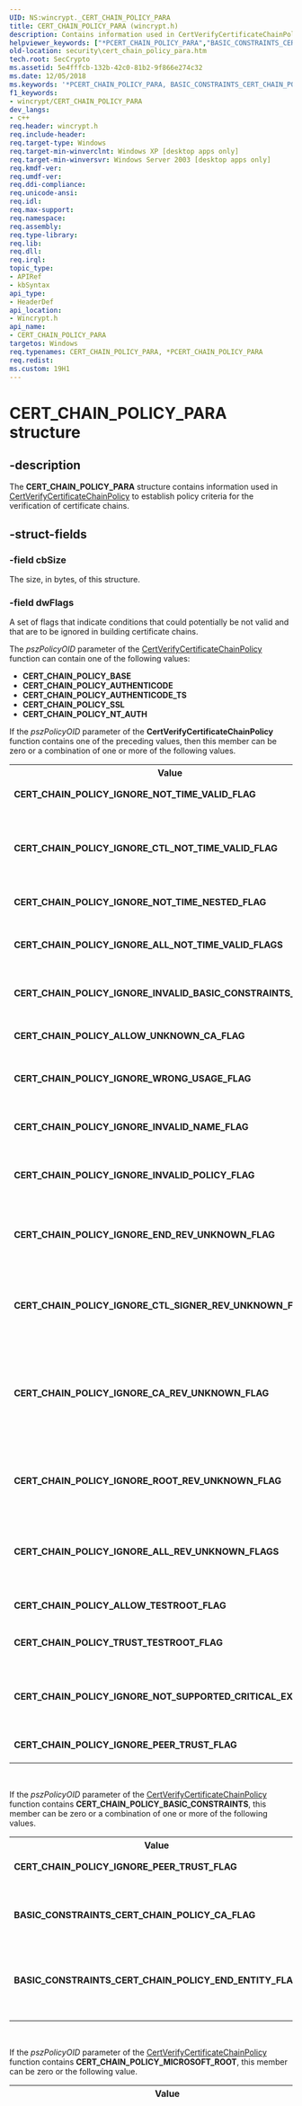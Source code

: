 ```yaml
---
UID: NS:wincrypt._CERT_CHAIN_POLICY_PARA
title: CERT_CHAIN_POLICY_PARA (wincrypt.h)
description: Contains information used in CertVerifyCertificateChainPolicy to establish policy criteria for the verification of certificate chains.helpviewer_keywords: ["*PCERT_CHAIN_POLICY_PARA","BASIC_CONSTRAINTS_CERT_CHAIN_POLICY_CA_FLAG","BASIC_CONSTRAINTS_CERT_CHAIN_POLICY_END_ENTITY_FLAG","CERT_CHAIN_POLICY_ALLOW_TESTROOT_FLAG","CERT_CHAIN_POLICY_ALLOW_UNKNOWN_CA_FLAG","CERT_CHAIN_POLICY_IGNORE_ALL_NOT_TIME_VALID_FLAGS","CERT_CHAIN_POLICY_IGNORE_ALL_REV_UNKNOWN_FLAGS","CERT_CHAIN_POLICY_IGNORE_CA_REV_UNKNOWN_FLAG","CERT_CHAIN_POLICY_IGNORE_CTL_NOT_TIME_VALID_FLAG","CERT_CHAIN_POLICY_IGNORE_CTL_SIGNER_REV_UNKNOWN_FLAG","CERT_CHAIN_POLICY_IGNORE_END_REV_UNKNOWN_FLAG","CERT_CHAIN_POLICY_IGNORE_INVALID_BASIC_CONSTRAINTS_FLAG","CERT_CHAIN_POLICY_IGNORE_INVALID_NAME_FLAG","CERT_CHAIN_POLICY_IGNORE_INVALID_POLICY_FLAG","CERT_CHAIN_POLICY_IGNORE_NOT_SUPPORTED_CRITICAL_EXT_FLAG","CERT_CHAIN_POLICY_IGNORE_NOT_TIME_NESTED_FLAG","CERT_CHAIN_POLICY_IGNORE_NOT_TIME_VALID_FLAG","CERT_CHAIN_POLICY_IGNORE_PEER_TRUST_FLAG","CERT_CHAIN_POLICY_IGNORE_ROOT_REV_UNKNOWN_FLAG","CERT_CHAIN_POLICY_IGNORE_WRONG_USAGE_FLAG","CERT_CHAIN_POLICY_PARA","CERT_CHAIN_POLICY_PARA structure [Security]","CERT_CHAIN_POLICY_TRUST_TESTROOT_FLAG","MICROSOFT_ROOT_CERT_CHAIN_POLICY_ENABLE_TEST_ROOT_FLAG","PCERT_CHAIN_POLICY_PARA","PCERT_CHAIN_POLICY_PARA structure pointer [Security]","_crypto2_cert_chain_policy_para","security.cert_chain_policy_para","wincrypt/CERT_CHAIN_POLICY_PARA","wincrypt/PCERT_CHAIN_POLICY_PARA"]
old-location: security\cert_chain_policy_para.htm
tech.root: SecCrypto
ms.assetid: 5e4fffcb-132b-42c0-81b2-9f866e274c32
ms.date: 12/05/2018
ms.keywords: '*PCERT_CHAIN_POLICY_PARA, BASIC_CONSTRAINTS_CERT_CHAIN_POLICY_CA_FLAG, BASIC_CONSTRAINTS_CERT_CHAIN_POLICY_END_ENTITY_FLAG, CERT_CHAIN_POLICY_ALLOW_TESTROOT_FLAG, CERT_CHAIN_POLICY_ALLOW_UNKNOWN_CA_FLAG, CERT_CHAIN_POLICY_IGNORE_ALL_NOT_TIME_VALID_FLAGS, CERT_CHAIN_POLICY_IGNORE_ALL_REV_UNKNOWN_FLAGS, CERT_CHAIN_POLICY_IGNORE_CA_REV_UNKNOWN_FLAG, CERT_CHAIN_POLICY_IGNORE_CTL_NOT_TIME_VALID_FLAG, CERT_CHAIN_POLICY_IGNORE_CTL_SIGNER_REV_UNKNOWN_FLAG, CERT_CHAIN_POLICY_IGNORE_END_REV_UNKNOWN_FLAG, CERT_CHAIN_POLICY_IGNORE_INVALID_BASIC_CONSTRAINTS_FLAG, CERT_CHAIN_POLICY_IGNORE_INVALID_NAME_FLAG, CERT_CHAIN_POLICY_IGNORE_INVALID_POLICY_FLAG, CERT_CHAIN_POLICY_IGNORE_NOT_SUPPORTED_CRITICAL_EXT_FLAG, CERT_CHAIN_POLICY_IGNORE_NOT_TIME_NESTED_FLAG, CERT_CHAIN_POLICY_IGNORE_NOT_TIME_VALID_FLAG, CERT_CHAIN_POLICY_IGNORE_PEER_TRUST_FLAG, CERT_CHAIN_POLICY_IGNORE_ROOT_REV_UNKNOWN_FLAG, CERT_CHAIN_POLICY_IGNORE_WRONG_USAGE_FLAG, CERT_CHAIN_POLICY_PARA, CERT_CHAIN_POLICY_PARA structure [Security], CERT_CHAIN_POLICY_TRUST_TESTROOT_FLAG, MICROSOFT_ROOT_CERT_CHAIN_POLICY_ENABLE_TEST_ROOT_FLAG, PCERT_CHAIN_POLICY_PARA, PCERT_CHAIN_POLICY_PARA structure pointer [Security], _crypto2_cert_chain_policy_para, security.cert_chain_policy_para, wincrypt/CERT_CHAIN_POLICY_PARA, wincrypt/PCERT_CHAIN_POLICY_PARA'
f1_keywords:
- wincrypt/CERT_CHAIN_POLICY_PARA
dev_langs:
- c++
req.header: wincrypt.h
req.include-header: 
req.target-type: Windows
req.target-min-winverclnt: Windows XP [desktop apps only]
req.target-min-winversvr: Windows Server 2003 [desktop apps only]
req.kmdf-ver: 
req.umdf-ver: 
req.ddi-compliance: 
req.unicode-ansi: 
req.idl: 
req.max-support: 
req.namespace: 
req.assembly: 
req.type-library: 
req.lib: 
req.dll: 
req.irql: 
topic_type:
- APIRef
- kbSyntax
api_type:
- HeaderDef
api_location:
- Wincrypt.h
api_name:
- CERT_CHAIN_POLICY_PARA
targetos: Windows
req.typenames: CERT_CHAIN_POLICY_PARA, *PCERT_CHAIN_POLICY_PARA
req.redist: 
ms.custom: 19H1
---
```


# CERT_CHAIN_POLICY_PARA structure


## -description


The <b>CERT_CHAIN_POLICY_PARA</b> structure contains information used in 
<a href="https://docs.microsoft.com/windows/desktop/api/wincrypt/nf-wincrypt-certverifycertificatechainpolicy">CertVerifyCertificateChainPolicy</a> to establish policy criteria for the verification of certificate chains.


## -struct-fields




### -field cbSize

The size, in bytes, of this structure.


### -field dwFlags

A set of flags that indicate conditions that could potentially be not valid and that are to be ignored in building certificate chains.


The <i>pszPolicyOID</i> parameter of the <a href="https://docs.microsoft.com/windows/desktop/api/wincrypt/nf-wincrypt-certverifycertificatechainpolicy">CertVerifyCertificateChainPolicy</a> function can contain one of the following values:

<ul>
<li><b>CERT_CHAIN_POLICY_BASE</b></li>
<li><b>CERT_CHAIN_POLICY_AUTHENTICODE</b></li>
<li><b>CERT_CHAIN_POLICY_AUTHENTICODE_TS</b></li>
<li><b>CERT_CHAIN_POLICY_SSL</b></li>
<li><b>CERT_CHAIN_POLICY_NT_AUTH</b></li>
</ul>
If the <i>pszPolicyOID</i> parameter of the <b>CertVerifyCertificateChainPolicy</b> function contains one of the preceding values, then this member can be zero or a combination of one or more of the following values.



<table>
<tr>
<th>Value</th>
<th>Meaning</th>
</tr>
<tr>
<td width="40%"><a id="CERT_CHAIN_POLICY_IGNORE_NOT_TIME_VALID_FLAG"></a><a id="cert_chain_policy_ignore_not_time_valid_flag"></a><dl>
<dt><b>CERT_CHAIN_POLICY_IGNORE_NOT_TIME_VALID_FLAG</b></dt>
</dl>
</td>
<td width="60%">
Ignore not time valid errors.

</td>
</tr>
<tr>
<td width="40%"><a id="CERT_CHAIN_POLICY_IGNORE_CTL_NOT_TIME_VALID_FLAG"></a><a id="cert_chain_policy_ignore_ctl_not_time_valid_flag"></a><dl>
<dt><b>CERT_CHAIN_POLICY_IGNORE_CTL_NOT_TIME_VALID_FLAG</b></dt>
</dl>
</td>
<td width="60%">
Ignore <a href="https://docs.microsoft.com/windows/desktop/SecGloss/c-gly">certificate trust list</a> (CTL) not time valid errors.

</td>
</tr>
<tr>
<td width="40%"><a id="CERT_CHAIN_POLICY_IGNORE_NOT_TIME_NESTED_FLAG"></a><a id="cert_chain_policy_ignore_not_time_nested_flag"></a><dl>
<dt><b>CERT_CHAIN_POLICY_IGNORE_NOT_TIME_NESTED_FLAG</b></dt>
</dl>
</td>
<td width="60%">
Ignore time nesting errors.

</td>
</tr>
<tr>
<td width="40%"><a id="CERT_CHAIN_POLICY_IGNORE_ALL_NOT_TIME_VALID_FLAGS"></a><a id="cert_chain_policy_ignore_all_not_time_valid_flags"></a><dl>
<dt><b>CERT_CHAIN_POLICY_IGNORE_ALL_NOT_TIME_VALID_FLAGS</b></dt>
</dl>
</td>
<td width="60%">
Ignore all time validity errors.

</td>
</tr>
<tr>
<td width="40%"><a id="CERT_CHAIN_POLICY_IGNORE_INVALID_BASIC_CONSTRAINTS_FLAG"></a><a id="cert_chain_policy_ignore_invalid_basic_constraints_flag"></a><dl>
<dt><b>CERT_CHAIN_POLICY_IGNORE_INVALID_BASIC_CONSTRAINTS_FLAG</b></dt>
</dl>
</td>
<td width="60%">
Ignore basic constraint errors.

</td>
</tr>
<tr>
<td width="40%"><a id="CERT_CHAIN_POLICY_ALLOW_UNKNOWN_CA_FLAG"></a><a id="cert_chain_policy_allow_unknown_ca_flag"></a><dl>
<dt><b>CERT_CHAIN_POLICY_ALLOW_UNKNOWN_CA_FLAG</b></dt>
</dl>
</td>
<td width="60%">
Allow untrusted roots.

</td>
</tr>
<tr>
<td width="40%"><a id="CERT_CHAIN_POLICY_IGNORE_WRONG_USAGE_FLAG"></a><a id="cert_chain_policy_ignore_wrong_usage_flag"></a><dl>
<dt><b>CERT_CHAIN_POLICY_IGNORE_WRONG_USAGE_FLAG</b></dt>
</dl>
</td>
<td width="60%">
Ignore invalid usage errors.

</td>
</tr>
<tr>
<td width="40%"><a id="CERT_CHAIN_POLICY_IGNORE_INVALID_NAME_FLAG"></a><a id="cert_chain_policy_ignore_invalid_name_flag"></a><dl>
<dt><b>CERT_CHAIN_POLICY_IGNORE_INVALID_NAME_FLAG</b></dt>
</dl>
</td>
<td width="60%">
Ignore invalid name errors.

</td>
</tr>
<tr>
<td width="40%"><a id="CERT_CHAIN_POLICY_IGNORE_INVALID_POLICY_FLAG"></a><a id="cert_chain_policy_ignore_invalid_policy_flag"></a><dl>
<dt><b>CERT_CHAIN_POLICY_IGNORE_INVALID_POLICY_FLAG</b></dt>
</dl>
</td>
<td width="60%">
Ignore invalid policy errors.

</td>
</tr>
<tr>
<td width="40%"><a id="CERT_CHAIN_POLICY_IGNORE_END_REV_UNKNOWN_FLAG"></a><a id="cert_chain_policy_ignore_end_rev_unknown_flag"></a><dl>
<dt><b>CERT_CHAIN_POLICY_IGNORE_END_REV_UNKNOWN_FLAG</b></dt>
</dl>
</td>
<td width="60%">
Ignores errors in obtaining valid revocation information.

</td>
</tr>
<tr>
<td width="40%"><a id="CERT_CHAIN_POLICY_IGNORE_CTL_SIGNER_REV_UNKNOWN_FLAG"></a><a id="cert_chain_policy_ignore_ctl_signer_rev_unknown_flag"></a><dl>
<dt><b>CERT_CHAIN_POLICY_IGNORE_CTL_SIGNER_REV_UNKNOWN_FLAG</b></dt>
</dl>
</td>
<td width="60%">
Ignores errors in obtaining  valid CTL revocation information.

</td>
</tr>
<tr>
<td width="40%"><a id="CERT_CHAIN_POLICY_IGNORE_CA_REV_UNKNOWN_FLAG"></a><a id="cert_chain_policy_ignore_ca_rev_unknown_flag"></a><dl>
<dt><b>CERT_CHAIN_POLICY_IGNORE_CA_REV_UNKNOWN_FLAG</b></dt>
</dl>
</td>
<td width="60%">
Ignores errors in obtaining  valid <a href="https://docs.microsoft.com/windows/desktop/SecGloss/c-gly">certification authority</a> (CA) revocation information.

</td>
</tr>
<tr>
<td width="40%"><a id="CERT_CHAIN_POLICY_IGNORE_ROOT_REV_UNKNOWN_FLAG"></a><a id="cert_chain_policy_ignore_root_rev_unknown_flag"></a><dl>
<dt><b>CERT_CHAIN_POLICY_IGNORE_ROOT_REV_UNKNOWN_FLAG</b></dt>
</dl>
</td>
<td width="60%">
Ignores errors in obtaining valid root revocation information.

</td>
</tr>
<tr>
<td width="40%"><a id="CERT_CHAIN_POLICY_IGNORE_ALL_REV_UNKNOWN_FLAGS"></a><a id="cert_chain_policy_ignore_all_rev_unknown_flags"></a><dl>
<dt><b>CERT_CHAIN_POLICY_IGNORE_ALL_REV_UNKNOWN_FLAGS</b></dt>
</dl>
</td>
<td width="60%">
Ignores errors in obtaining valid revocation information.

</td>
</tr>
<tr>
<td width="40%"><a id="CERT_CHAIN_POLICY_ALLOW_TESTROOT_FLAG"></a><a id="cert_chain_policy_allow_testroot_flag"></a><dl>
<dt><b>CERT_CHAIN_POLICY_ALLOW_TESTROOT_FLAG</b></dt>
</dl>
</td>
<td width="60%">
Allow untrusted test roots.

</td>
</tr>
<tr>
<td width="40%"><a id="CERT_CHAIN_POLICY_TRUST_TESTROOT_FLAG"></a><a id="cert_chain_policy_trust_testroot_flag"></a><dl>
<dt><b>CERT_CHAIN_POLICY_TRUST_TESTROOT_FLAG</b></dt>
</dl>
</td>
<td width="60%">
Always trust test roots.

</td>
</tr>
<tr>
<td width="40%"><a id="CERT_CHAIN_POLICY_IGNORE_NOT_SUPPORTED_CRITICAL_EXT_FLAG"></a><a id="cert_chain_policy_ignore_not_supported_critical_ext_flag"></a><dl>
<dt><b>CERT_CHAIN_POLICY_IGNORE_NOT_SUPPORTED_CRITICAL_EXT_FLAG</b></dt>
</dl>
</td>
<td width="60%">
Ignore critical extension not supported errors.

</td>
</tr>
<tr>
<td width="40%"><a id="CERT_CHAIN_POLICY_IGNORE_PEER_TRUST_FLAG"></a><a id="cert_chain_policy_ignore_peer_trust_flag"></a><dl>
<dt><b>CERT_CHAIN_POLICY_IGNORE_PEER_TRUST_FLAG</b></dt>
</dl>
</td>
<td width="60%">
Ignore peer trusts.

</td>
</tr>
</table>
 


If the <i>pszPolicyOID</i> parameter of the <a href="https://docs.microsoft.com/windows/desktop/api/wincrypt/nf-wincrypt-certverifycertificatechainpolicy">CertVerifyCertificateChainPolicy</a> function contains <b>CERT_CHAIN_POLICY_BASIC_CONSTRAINTS</b>, this member can be zero or a combination of one or more of the following values.



<table>
<tr>
<th>Value</th>
<th>Meaning</th>
</tr>
<tr>
<td width="40%"><a id="CERT_CHAIN_POLICY_IGNORE_PEER_TRUST_FLAG"></a><a id="cert_chain_policy_ignore_peer_trust_flag"></a><dl>
<dt><b>CERT_CHAIN_POLICY_IGNORE_PEER_TRUST_FLAG</b></dt>
</dl>
</td>
<td width="60%">
Ignore peer trusts.

</td>
</tr>
<tr>
<td width="40%"><a id="BASIC_CONSTRAINTS_CERT_CHAIN_POLICY_CA_FLAG"></a><a id="basic_constraints_cert_chain_policy_ca_flag"></a><dl>
<dt><b>BASIC_CONSTRAINTS_CERT_CHAIN_POLICY_CA_FLAG</b></dt>
</dl>
</td>
<td width="60%">
Checks if the first certificate element is a CA.

</td>
</tr>
<tr>
<td width="40%"><a id="BASIC_CONSTRAINTS_CERT_CHAIN_POLICY_END_ENTITY_FLAG"></a><a id="basic_constraints_cert_chain_policy_end_entity_flag"></a><dl>
<dt><b>BASIC_CONSTRAINTS_CERT_CHAIN_POLICY_END_ENTITY_FLAG</b></dt>
</dl>
</td>
<td width="60%">
Checks if the first certificate element is an end entity.

</td>
</tr>
</table>
 


If the <i>pszPolicyOID</i> parameter of the <a href="https://docs.microsoft.com/windows/desktop/api/wincrypt/nf-wincrypt-certverifycertificatechainpolicy">CertVerifyCertificateChainPolicy</a> function contains <b>CERT_CHAIN_POLICY_MICROSOFT_ROOT</b>, this member can be zero or the following value.



<table>
<tr>
<th>Value</th>
<th>Meaning</th>
</tr>
<tr>
<td width="40%"><a id="MICROSOFT_ROOT_CERT_CHAIN_POLICY_ENABLE_TEST_ROOT_FLAG"></a><a id="microsoft_root_cert_chain_policy_enable_test_root_flag"></a><dl>
<dt><b>MICROSOFT_ROOT_CERT_CHAIN_POLICY_ENABLE_TEST_ROOT_FLAG</b></dt>
</dl>
</td>
<td width="60%">
Also check for the Microsoft test roots in addition to the Microsoft public root. 

<div class="alert"><b>Note</b>  The Windows test root certificate must be installed in the Trusted Root Certification Authorities certificate store for this to succeed.</div>
<div> </div>
</td>
</tr>
</table>
 


### -field pvExtraPolicyPara

The address of a pszPolicyOID-specific structure that provides additional validity policy conditions.

